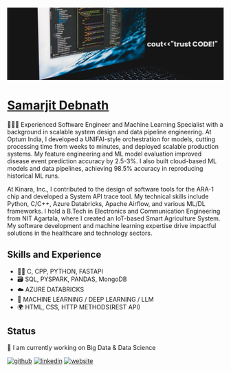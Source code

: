 ![Software Development](https://github.com/SamarjitDebnath/SamarjitDebnath/blob/main/banner.png)

# [Samarjit Debnath](https://samarjitdebnath.github.io/)

🙋🏻‍♂️ Experienced Software Engineer and Machine Learning Specialist with a background in scalable system design and data pipeline engineering. At Optum India, I developed a UNIFAI-style orchestration for models, cutting processing time from weeks to minutes, and deployed scalable production systems. My feature engineering and ML model evaluation improved disease event prediction accuracy by 2.5-3%. I also built cloud-based ML models and data pipelines, achieving 98.5% accuracy in reproducing historical ML runs.

At Kinara, Inc., I contributed to the design of software tools for the ARA-1 chip and developed a System API trace tool. My technical skills include Python, C/C++, Azure Databricks, Apache Airflow, and various ML/DL frameworks. I hold a B.Tech in Electronics and Communication Engineering from NIT Agartala, where I created an IoT-based Smart Agriculture System. My software development and machine learning expertise drive impactful solutions in the healthcare and technology sectors.

## Skills and Experience  
* 🧑‍💻 C, CPP, PYTHON, FASTAPI
* 🗃️ SQL, PYSPARK, PANDAS, MongoDB
* ☁️ AZURE DATABRICKS
* 🤖 MACHINE LEARNING / DEEP LEARNING / LLM
* 🌍 HTML, CSS, HTTP METHODS(REST API)

## Status
🏢 I am currently working on Big Data & Data Science

[<img src='https://cdn.jsdelivr.net/npm/simple-icons@3.0.1/icons/github.svg' alt='github' height='30'>](https://github.com/SamarjitDebnath)  [<img src='https://cdn.jsdelivr.net/npm/simple-icons@3.0.1/icons/linkedin.svg' alt='linkedin' height='30'>](https://www.linkedin.com/in/samarjit-debnath/)  [<img src='https://cdn.jsdelivr.net/npm/simple-icons@3.0.1/icons/icloud.svg' alt='website' height='30'>](https://samarjitdebnath.github.io/Digital_Portfolio/)
